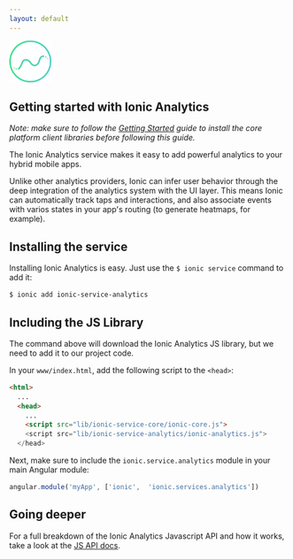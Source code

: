 ```yaml
---
layout: default
---
```


<img src="/img/analytics-preview.png" style="width: 76px">

Getting started with Ionic Analytics
-----

*Note: make sure to follow the [Getting Started](/services/getting-started) guide to install the core platform client libraries
before following this guide.*

The Ionic Analytics service makes it easy to add powerful analytics to your hybrid mobile apps.

Unlike other analytics providers, Ionic can infer user behavior through the deep
integration of the analytics system with the UI layer. This means Ionic can automatically
track taps and interactions, and also associate events with varios states in your app's routing (to generate heatmaps, for example).

## Installing the service

Installing Ionic Analytics is easy. Just use the `$ ionic service` command to add it:

```bash
$ ionic add ionic-service-analytics
```

## Including the JS Library

The command above will download the Ionic Analytics JS library, but we need to add it to our
project code.

In your `www/index.html`, add the following script to the `<head>`:

```html
<html>
  ...
  <head>
    ...
    <script src="lib/ionic-service-core/ionic-core.js">
    <script src="lib/ionic-service-analytics/ionic-analytics.js">
  </head>
```

Next, make sure to include the `ionic.service.analytics` module in your main Angular module:

```javascript
angular.module('myApp', ['ionic',  'ionic.services.analytics'])
```

## Going deeper

For a full breakdown of the Ionic Analytics Javascript API and how it works, take a look at the [JS API docs](/services/analytics/js).
